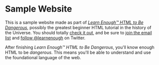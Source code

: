 # Sample Website

This is a sample website made as part of [*Learn Enough™ HTML to Be
Dangerous*](https://www.learnenough.com/html-tutorial), possibly the greatest
beginner HTML tutorial in the history of the Universe. You should totally [
check it out](https://www.learnenough.com/html-tutorial), and be sure to [join
the email list](https://www.learnenough.com/#email_list) and
[follow @learnenough](http://twitter.com/learnenough) on Twitter.

After finishing *Learn Enough™ HTML to Be Dangerous*, you'll know enough HTML
to be *dangerous*. This means you'll be able to understand and use the
foundational language of the web.
